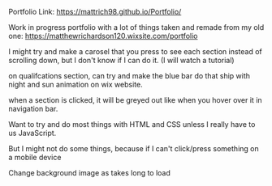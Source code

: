 Portfolio Link: https://mattrich98.github.io/Portfolio/

Work in progress portfolio with a lot of things taken and remade from my old one: https://matthewrichardson120.wixsite.com/portfolio


I might try and make a carosel that you press to see each section instead of scrolling down, but I don't know if I can do it. (I will watch a tutorial)

on qualifcations section, can try and make the blue bar do that ship with night and sun animation on wix website.

when a section is clicked, it will be greyed out like when you hover over it in navigation bar.

Want to try and do most things with HTML and CSS unless I really have to us JavaScript.

But I might not do some things, because if I can't click/press something on a mobile device

Change background image as takes long to load
